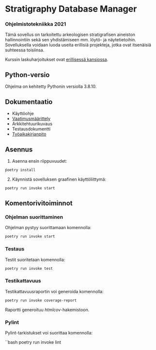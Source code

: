 # Stratigraphy Database Manager
### Ohjelmistotekniikka 2021

Tämä sovellus on tarkoitettu arkeologisen stratigrafisen aineiston hallinnointiin sekä sen yhdistämiseen mm. löytö- ja näytetietoihin. Sovelluksella voidaan luoda useita erillisiä projekteja, jotka ovat itsenäisiä suhteessa toisiinsa.

Kurssin laskuharjoitukset ovat [erillisessä kansiossa](https://github.com/nikolaipaukkonen/ot_harjoitustyo-2021/blob/main/laskarit/laskarit_readme.md).

## Python-versio
Ohjelma on kehitetty Pythonin versiolla 3.8.10.

## Dokumentaatio
* Käyttöohje
* [Vaatimusmäärittely](https://github.com/nikolaipaukkonen/ot_harjoitustyo-2021/blob/main/harjoitustyo/dokumentaatio/vaatimusmaarittely.md)
* Arkkitehtuurikuvaus
* Testausdokumentti
* [Työaikakirjanpito](https://github.com/nikolaipaukkonen/ot_harjoitustyo-2021/blob/main/harjoitustyo/dokumentaatio/tuntikirjanpito.md)

## Asennus
1. Asenna ensin riippuvuudet:
```bash
ṕoetry install
```

2. Käynnistä sovelluksen graafinen käyttöliittymä:
```bash
poetry run invoke start
```

## Komentorivitoiminnot

### Ohjelman suorittaminen

Ohjelman pystyy suorittamaan komennolla:

```bash
poetry run invoke start
```

### Testaus

Testit suoritetaan komennolla:

```bash
poetry run invoke test
```

### Testikattavuus

Testikattavuusraportin voi generoida komennolla:

```bash
poetry run invoke coverage-report
```

Raportti generoituu _htmlcov_-hakemistoon.

### Pylint

Pylint-tarkistukset voi suorittaa komennolla:

``bash
poetry run invoke lint
``` 


